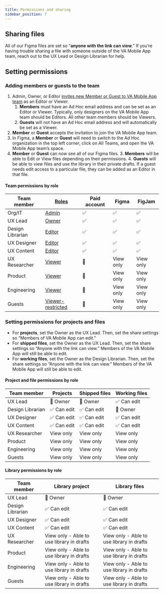 ```yaml
---
title: Permissions and sharing
sidebar_position: 7
---
```


## Sharing files

All of our Figma files are set so “**anyone with the link can view**.” If you’re having trouble sharing a file with someone outside of the VA Mobile App team, reach out to the UX Lead or Design Librarian for help.


## Setting permissions

### Adding members or guests to the team
1. Admin, Owner, or Editor [invites new Member or Guest to VA Mobile App team](https://help.figma.com/hc/en-us/articles/360040453113-Add-members-or-guests-to-an-organization) as an Editor or Viewer.
    1. **Members** must have an Ad Hoc email address and can be set as an Editor or Viewer. Typically, only designers on the VA Mobile App team should be Editors. All other team members should be Viewers.
    2. **Guests** will not have an Ad Hoc email address and will automatically be set as a Viewer.
2. **Member** or **Guest** accepts the invitation to join the VA Mobile App team.
3. In Figma, a **Member** or **Guest** will need to switch to the Ad Hoc organization in the top left corner, click on All Teams, and open the VA Mobile App team’s space.
4. **Member** or **Guest** can now see all of our Figma files.
    3. **Members** will be able to Edit or View files depending on their permissions.
    4. **Guests** will be able to view files and use the library in their private drafts. If a guest needs edit access to a particular file, they can be added as an Editor in that file.


#### Team permissions by role
|Team member|[Roles](https://help.figma.com/hc/en-us/articles/13839486673559-Organization-plan-permissions#teams)|Paid account|Figma|FigJam|
|--- |--- |--- |--- |--- |
|Org/IT|[Admin](https://help.figma.com/hc/en-us/articles/360039970673#team-admin)|✅|✅|✅|
|UX Lead|[Owner](https://help.figma.com/hc/en-us/articles/360039970673#owner)|✅|✅|✅|
|Design Librarian|[Editor](https://help.figma.com/hc/en-us/articles/360039970673#Can_edit)|✅|✅|✅|
|UX Designer|[Editor](https://help.figma.com/hc/en-us/articles/360039970673#Can_edit)|✅|✅|✅|
|UX  Content|[Editor](https://help.figma.com/hc/en-us/articles/360039970673#Can_edit)|✅|✅|✅|
|UX Researcher|[Viewer](https://help.figma.com/hc/en-us/articles/360039970673#view)|🚫|View only|View only|
|Product|[Viewer](https://help.figma.com/hc/en-us/articles/360039970673#view)|🚫|View only|View only|
|Engineering|[Viewer](https://help.figma.com/hc/en-us/articles/360039970673#view)|🚫|View only|View only|
|Guests|[Viewer-restricted](https://help.figma.com/hc/en-us/articles/360039960434#viewer-restricted)|🚫|View only|View only|



### Setting permissions for projects and files
* For **projects**, set the Owner as the UX Lead. Then, set the share settings so “Members of VA Mobile App can edit.”
* For **shipped files**, set the Owner as the UX Lead. Then, set the share settings so “Anyone with the link can view.” Members of the VA Mobile App will still be able to edit.
* For **working files**, set the Owner as the Design Librarian. Then, set the share settings so “Anyone with the link can view.” Members of the VA Mobile App will still be able to edit.


#### Project and file permissions by role
|Team member|Projects|Shipped files|Working files|
|--- |--- |--- |--- |
|UX Lead|🔑 Owner|🔑 Owner|✅ Can edit|
|Design Librarian|✅ Can edit|✅ Can edit|🔑 Owner|
|UX Designer|✅ Can edit|✅ Can edit|✅ Can edit|
|UX  Content|✅ Can edit|✅ Can edit|✅ Can edit|
|UX Researcher|View only|View only|View only|
|Product|View only|View only|View only|
|Engineering|View only|View only|View only|
|Guests|View only|View only|View only|


#### Library permissions by role
|Team member|Library project|Library files|
|--- |--- |--- |
|UX Lead|🔑 Owner|🔑 Owner|
|Design Librarian|✅ Can edit|✅ Can edit|
|UX Designer|✅ Can edit|✅ Can edit|
|UX  Content|✅ Can edit|✅ Can edit|
|UX Researcher|View only - Able to use library in drafts|View only - Able to use library in drafts|
|Product|View only - Able to use library in drafts|View only - Able to use library in drafts|
|Engineering|View only - Able to use library in drafts|View only - Able to use library in drafts|
|Guests|View only - Able to use library in drafts|View only - Able to use library in drafts|